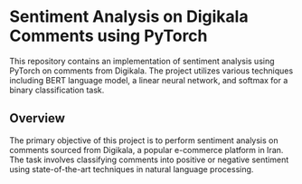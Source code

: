 # Sentiment Analysis on Digikala Comments using PyTorch

This repository contains an implementation of sentiment analysis using PyTorch on comments from Digikala. The project utilizes various techniques including BERT language model, a linear neural network, and softmax for a binary classification task.

## Overview

The primary objective of this project is to perform sentiment analysis on comments sourced from Digikala, a popular e-commerce platform in Iran. The task involves classifying comments into positive or negative sentiment using state-of-the-art techniques in natural language processing.
